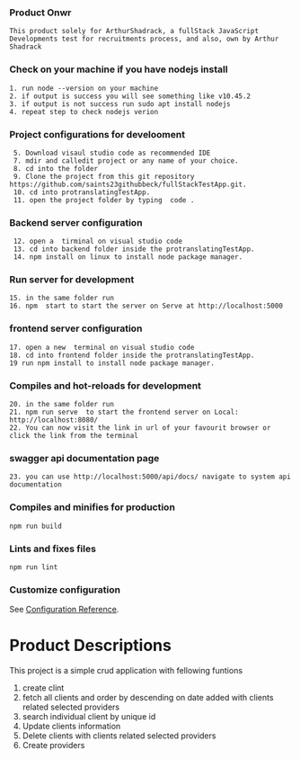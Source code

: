 ### Product Onwr
```
This product solely for ArthurShadrack, a fullStack JavaScript Developments test for recruitments process, and also, own by Arthur Shadrack

```
### Check on your machine if you have nodejs install

 ```
 1. run node --version on your machine
 2. if output is success you will see something like v10.45.2
 3. if output is not success run sudo apt install nodejs
 4. repeat step to check nodejs verion 

 ```

### Project configurations for develooment

```
 5. Download visaul studio code as recommended IDE
 7. mdir and calledit project or any name of your choice.
 8. cd into the folder
 9. Clone the project from this git repository https://github.com/saints23githubbeck/fullStackTestApp.git.
 10. cd into protranslatingTestApp.
 11. open the project folder by typing  code .

```

### Backend server configuration
```
 12. open a  tirminal on visual studio code
 13. cd into backend folder inside the protranslatingTestApp.
 14. npm install on linux to install node package manager.

```

### Run server for development
```
15. in the same folder run
16. npm  start to start the server on Serve at http://localhost:5000

```

### frontend server configuration
```
17. open a new  terminal on visual studio code
18. cd into frontend folder inside the protranslatingTestApp.
19 run npm install to install node package manager.

```
### Compiles and hot-reloads for development
```
20. in the same folder run
21. npm run serve  to start the frontend server on Local:   http://localhost:8080/
22. You can now visit the link in url of your favourit browser or click the link from the terminal

```
### swagger api documentation page
```
23. you can use http://localhost:5000/api/docs/ navigate to system api documentation

```

### Compiles and minifies for production
```
npm run build

```

### Lints and fixes files
```
npm run lint

```

### Customize configuration
See [Configuration Reference](https://cli.vuejs.org/config/).


# Product Descriptions

 This project is a simple crud application with fellowing funtions

 1. create clint
 2. fetch all clients and order by descending on date added with clients related selected providers
 3. search individual client by unique id
 4. Update clients information 
 5. Delete clients with clients related selected providers
 6. Create providers
